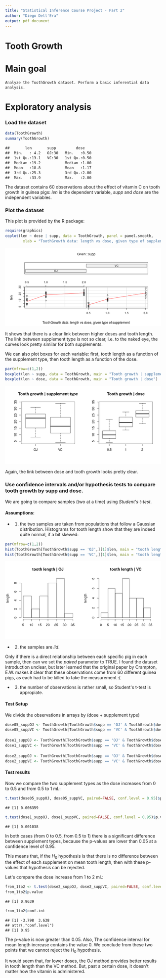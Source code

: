 ```yaml
---
title: "Statistical Inference Course Project - Part 2"
author: "Diego Dell'Era"
output: pdf_document
---
```


Tooth Growth
============

# Main goal

```
Analyze the ToothGrowth dataset. Perform a basic inferential data analysis.
```

# Exploratory analysis

### Load the dataset


```r
data(ToothGrowth)
summary(ToothGrowth)
```

```
##       len       supp         dose     
##  Min.   : 4.2   OJ:30   Min.   :0.50  
##  1st Qu.:13.1   VC:30   1st Qu.:0.50  
##  Median :19.2           Median :1.00  
##  Mean   :18.8           Mean   :1.17  
##  3rd Qu.:25.3           3rd Qu.:2.00  
##  Max.   :33.9           Max.   :2.00
```

The dataset contains 60 observations about the effect of vitamin C on tooth growth in guinea pigs: *len* is the dependent variable, *supp* and *dose* are the independent variables.

### Plot the dataset

This plot is provided by the R package:


```r
require(graphics)
coplot(len ~ dose | supp, data = ToothGrowth, panel = panel.smooth,
        xlab = "ToothGrowth data: length vs dose, given type of supplement")
```

![plot of chunk unnamed-chunk-2](figure/unnamed-chunk-2.png) 

It shows that there is a clear link between higher doses and tooth length. The link between supplement type is not so clear, i.e. to the naked eye, the curves look pretty similar for both supplements.

We can also plot boxes for each variable: first, tooth length as a function of the supplement type, then tooth length as a function of the dose.


```r
par(mfrow=c(1,2))
boxplot(len ~ supp, data = ToothGrowth, main = "Tooth growth | supplement type")
boxplot(len ~ dose, data = ToothGrowth, main = "Tooth growth | dose")
```

![plot of chunk unnamed-chunk-3](figure/unnamed-chunk-3.png) 

Again, the link between dose and tooth growth looks pretty clear.

### Use confidence intervals and/or hypothesis tests to compare tooth growth by supp and dose.

We are going to compare samples (two at a time) using *Student's t-test*.

#### Assumptions:

- 1. the two samples are taken from populations that follow a Gaussian distribution. Histograms for tooth length show that they are indeed quite normal, if a bit skewed:


```r
par(mfrow=c(1,2))
hist(ToothGrowth[ToothGrowth$supp == 'OJ',][1]$len, main = "tooth length | OJ", ylab = "length", xlab = "")
hist(ToothGrowth[ToothGrowth$supp == 'VC',][1]$len, main = "tooth length | VC", ylab = "length", xlab = "")
```

![plot of chunk unnamed-chunk-4](figure/unnamed-chunk-4.png) 

- 2. the samples are *iid*.

Only if there is a direct relationship between each specific pig in each sample, then can we set the *paired* parameter to TRUE. I found the dataset introduction unclear, but later learned that the original paper by Crampton, E.W. makes it clear that these observations come from 60 different guinea pigs, as each had to be killed to take the measurement :(

- 3. the number of observations is rather small, so Student's t-test is appropiate.

#### Test Setup

We divide the observations in arrays by (dose + supplement type)


```r
dose05_suppOJ <- ToothGrowth[ToothGrowth$supp == 'OJ' & ToothGrowth$dose == 0.5,]$len
dose05_suppVC <- ToothGrowth[ToothGrowth$supp == 'VC' & ToothGrowth$dose == 0.5,]$len

dose1_suppOJ <- ToothGrowth[ToothGrowth$supp == 'OJ' & ToothGrowth$dose == 1,]$len
dose1_suppVC <- ToothGrowth[ToothGrowth$supp == 'VC' & ToothGrowth$dose == 1,]$len

dose2_suppOJ <- ToothGrowth[ToothGrowth$supp == 'OJ' & ToothGrowth$dose == 2,]$len
dose2_suppVC <- ToothGrowth[ToothGrowth$supp == 'VC' & ToothGrowth$dose == 2,]$len
```

#### Test results

Now we compare the two supplement types as the dose increases from 0 to 0.5 and from 0.5 to 1 ml.:


```r
t.test(dose05_suppOJ, dose05_suppVC, paired=FALSE, conf.level = 0.95)$p.value
```

```
## [1] 0.006359
```

```r
t.test(dose1_suppOJ, dose1_suppVC, paired=FALSE, conf.level = 0.95)$p.value
```

```
## [1] 0.001038
```

In both cases (from 0 to 0.5, from 0.5 to 1) there is a significant difference between supplement types, because the p-values are lower than 0.05 at a confidence level of 0.95.

This means that, if the $H_0$ hypothesis is that there is no difference between the effect of each supplement on mean tooth length, then with these p-values that hypothesis can be rejected.

Let's compare the dose increase from 1 to 2 ml.:


```r
from_1to2 <- t.test(dose2_suppOJ, dose2_suppVC, paired=FALSE, conf.level = 0.95)
from_1to2$p.value
```

```
## [1] 0.9639
```

```r
from_1to2$conf.int
```

```
## [1] -3.798  3.638
## attr(,"conf.level")
## [1] 0.95
```

The p-value is now greater than 0.05. Also, The confidence interval for mean length increase contains the value 0. We conclude from these two points that we cannot reject the $H_0$ hypothesis.

It would seem that, for lower doses, the OJ method provides better results in tooth length than the VC method. But, past a certain dose, it doesn't matter how the vitamin is administered.
